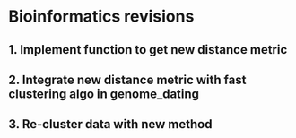 # Bioinformatics revisions

## 1. Implement function to get new distance metric

## 2. Integrate new distance metric with fast clustering algo in genome_dating

## 3. Re-cluster data with new method